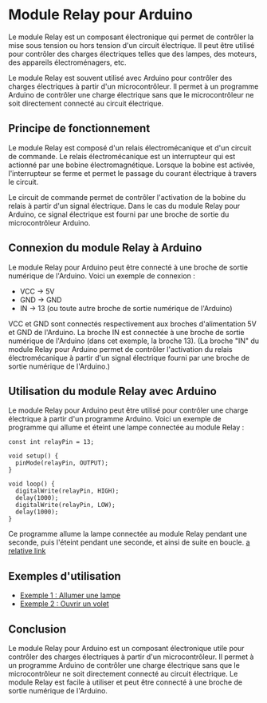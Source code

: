 
# Module Relay pour Arduino

Le module Relay est un composant électronique qui permet de contrôler la mise sous tension ou hors tension d'un circuit électrique. Il peut être utilisé pour contrôler des charges électriques telles que des lampes, des moteurs, des appareils électroménagers, etc.

Le module Relay est souvent utilisé avec Arduino pour contrôler des charges électriques à partir d'un microcontrôleur. Il permet à un programme Arduino de contrôler une charge électrique sans que le microcontrôleur ne soit directement connecté au circuit électrique.

## Principe de fonctionnement

Le module Relay est composé d'un relais électromécanique et d'un circuit de commande. Le relais électromécanique est un interrupteur qui est actionné par une bobine électromagnétique. Lorsque la bobine est activée, l'interrupteur se ferme et permet le passage du courant électrique à travers le circuit.

Le circuit de commande permet de contrôler l'activation de la bobine du relais à partir d'un signal électrique. Dans le cas du module Relay pour Arduino, ce signal électrique est fourni par une broche de sortie du microcontrôleur Arduino.

## Connexion du module Relay à Arduino

Le module Relay pour Arduino peut être connecté à une broche de sortie numérique de l'Arduino. Voici un exemple de connexion :

- VCC  ->  5V
- GND  ->  GND
- IN   ->  13 (ou toute autre broche de sortie numérique de l'Arduino)

VCC et GND sont connectés respectivement aux broches d'alimentation 5V et GND de l'Arduino. La broche IN est connectée à une broche de sortie numérique de l'Arduino (dans cet exemple, la broche 13).
(La broche "IN" du module Relay pour Arduino permet de contrôler l'activation du relais électromécanique à partir d'un signal électrique fourni par une broche de sortie numérique de l'Arduino.)

## Utilisation du module Relay avec Arduino

Le module Relay pour Arduino peut être utilisé pour contrôler une charge électrique à partir d'un programme Arduino. Voici un exemple de programme qui allume et éteint une lampe connectée au module Relay :

```arduino
const int relayPin = 13;

void setup() {
  pinMode(relayPin, OUTPUT);
}

void loop() {
  digitalWrite(relayPin, HIGH);
  delay(1000);
  digitalWrite(relayPin, LOW);
  delay(1000);
}
```
Ce programme allume la lampe connectée au module Relay pendant une seconde, puis l'éteint pendant une seconde, et ainsi de suite en boucle.
[a relative link](other_file.md)
## Exemples d'utilisation
- [Exemple 1 : Allumer une lampe](exemples/light.md)
- [Exemple 2 : Ouvrir un volet](exemples/volet.md)




## Conclusion

Le module Relay pour Arduino est un composant électronique utile pour contrôler des charges électriques à partir d'un microcontrôleur. Il permet à un programme Arduino de contrôler une charge électrique sans que le microcontrôleur ne soit directement connecté au circuit électrique. Le module Relay est facile à utiliser et peut être connecté à une broche de sortie numérique de l'Arduino.